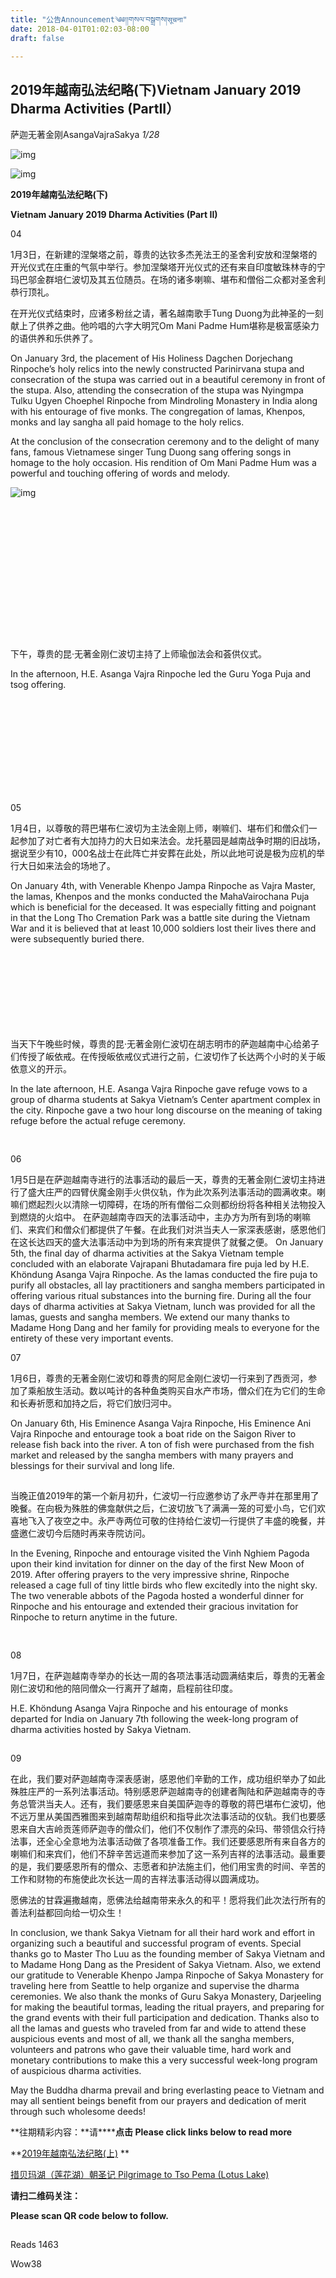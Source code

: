 ```yaml
---
title: "公告Announcement༄༅།།གསལ་བསྒྲགས།सूचना"
date: 2018-04-01T01:02:03-08:00
draft: false

---
```


## 2019年越南弘法纪略(下)Vietnam January 2019 Dharma Activities (PartII）

萨迦无著金刚AsangaVajraSakya *1/28*

![img](https://mmbiz.qpic.cn/mmbiz_png/jZ6aUbzt6ISUqicleCicFwlYhIOXpaQP8t1p93icRZ2I8Bt3ceGr0fvwBRaAVGuljTWLrZqugooCEymB5na7cbqjg/640?wx_fmt=png&wxfrom=5&wx_lazy=1&wx_co=1)

![img](https://mmbiz.qpic.cn/mmbiz_png/Ljib4So7yuWgdxEvcicf3Phf3SVgeg7x9mwNsm4G4tc5dpeLdjbicSUOpwFdbOzS70E0iazH8cFLzicoSs7zicFYicNnw/640?wx_fmt=png&wxfrom=5&wx_lazy=1&wx_co=1)

**2019年越南弘法纪略(下)**

**Vietnam January 2019 Dharma Activities (Part II)**

 04 



  1月3日，在新建的涅槃塔之前，尊贵的达钦多杰羌法王的圣舍利安放和涅槃塔的开光仪式在庄重的气氛中举行。参加涅槃塔开光仪式的还有来自印度敏珠林寺的宁玛巴邬金群培仁波切及其五位随员。在场的诸多喇嘛、堪布和僧俗二众都对圣舍利恭行顶礼。

  在开光仪式结束时，应诸多粉丝之请，著名越南歌手Tung Duong为此神圣的一刻献上了供养之曲。他吟唱的六字大明咒Om Mani Padme Hum堪称是极富感染力的语供养和乐供养了。

  On January 3rd, the placement of His Holiness Dagchen Dorjechang Rinpoche’s holy relics into the newly constructed Parinirvana stupa and consecration of the stupa was carried out in a beautiful ceremony in front of the stupa.  Also, attending the consecration of the stupa was Nyingmpa Tulku Ugyen Choephel Rinpoche from Mindroling Monastery in India along with his entourage of five monks.  The congregation of lamas, Khenpos, monks and lay sangha all paid homage to the holy relics.  



  At the conclusion of the consecration ceremony and to the delight of many fans, famous Vietnamese singer Tung Duong sang offering songs in homage to the holy occasion.  His rendition of Om Mani Padme Hum was a powerful and touching offering of words and melody. 



![img](https://mmbiz.qpic.cn/mmbiz_jpg/jZ6aUbzt6IQMOYla8ESDXseRQRKIAH7XicUGSo5z3WiaB81WToscXeb8mRR7RQR6ohk58tpJmUQ6AHa4D7HIQicsA/640?wx_fmt=jpeg&wxfrom=5&wx_lazy=1&wx_co=1)

![img](data:image/gif;base64,iVBORw0KGgoAAAANSUhEUgAAAAEAAAABCAYAAAAfFcSJAAAADUlEQVQImWNgYGBgAAAABQABh6FO1AAAAABJRU5ErkJggg==)

![img](data:image/gif;base64,iVBORw0KGgoAAAANSUhEUgAAAAEAAAABCAYAAAAfFcSJAAAADUlEQVQImWNgYGBgAAAABQABh6FO1AAAAABJRU5ErkJggg==)

![img](data:image/gif;base64,iVBORw0KGgoAAAANSUhEUgAAAAEAAAABCAYAAAAfFcSJAAAADUlEQVQImWNgYGBgAAAABQABh6FO1AAAAABJRU5ErkJggg==)

![img](data:image/gif;base64,iVBORw0KGgoAAAANSUhEUgAAAAEAAAABCAYAAAAfFcSJAAAADUlEQVQImWNgYGBgAAAABQABh6FO1AAAAABJRU5ErkJggg==)

![img](data:image/gif;base64,iVBORw0KGgoAAAANSUhEUgAAAAEAAAABCAYAAAAfFcSJAAAADUlEQVQImWNgYGBgAAAABQABh6FO1AAAAABJRU5ErkJggg==)

![img](data:image/gif;base64,iVBORw0KGgoAAAANSUhEUgAAAAEAAAABCAYAAAAfFcSJAAAADUlEQVQImWNgYGBgAAAABQABh6FO1AAAAABJRU5ErkJggg==)

![img](data:image/gif;base64,iVBORw0KGgoAAAANSUhEUgAAAAEAAAABCAYAAAAfFcSJAAAADUlEQVQImWNgYGBgAAAABQABh6FO1AAAAABJRU5ErkJggg==)

![img](data:image/gif;base64,iVBORw0KGgoAAAANSUhEUgAAAAEAAAABCAYAAAAfFcSJAAAADUlEQVQImWNgYGBgAAAABQABh6FO1AAAAABJRU5ErkJggg==)

![img](data:image/gif;base64,iVBORw0KGgoAAAANSUhEUgAAAAEAAAABCAYAAAAfFcSJAAAADUlEQVQImWNgYGBgAAAABQABh6FO1AAAAABJRU5ErkJggg==)

![img](data:image/gif;base64,iVBORw0KGgoAAAANSUhEUgAAAAEAAAABCAYAAAAfFcSJAAAADUlEQVQImWNgYGBgAAAABQABh6FO1AAAAABJRU5ErkJggg==)

![img](data:image/gif;base64,iVBORw0KGgoAAAANSUhEUgAAAAEAAAABCAYAAAAfFcSJAAAADUlEQVQImWNgYGBgAAAABQABh6FO1AAAAABJRU5ErkJggg==)

![img](data:image/gif;base64,iVBORw0KGgoAAAANSUhEUgAAAAEAAAABCAYAAAAfFcSJAAAADUlEQVQImWNgYGBgAAAABQABh6FO1AAAAABJRU5ErkJggg==)

![img](data:image/gif;base64,iVBORw0KGgoAAAANSUhEUgAAAAEAAAABCAYAAAAfFcSJAAAADUlEQVQImWNgYGBgAAAABQABh6FO1AAAAABJRU5ErkJggg==)

![img](data:image/gif;base64,iVBORw0KGgoAAAANSUhEUgAAAAEAAAABCAYAAAAfFcSJAAAADUlEQVQImWNgYGBgAAAABQABh6FO1AAAAABJRU5ErkJggg==)

![img](data:image/gif;base64,iVBORw0KGgoAAAANSUhEUgAAAAEAAAABCAYAAAAfFcSJAAAADUlEQVQImWNgYGBgAAAABQABh6FO1AAAAABJRU5ErkJggg==)



  下午，尊贵的昆·无著金刚仁波切主持了上师瑜伽法会和荟供仪式。

  In the afternoon, H.E. Asanga Vajra Rinpoche led the Guru Yoga Puja and tsog offering.



![img](data:image/gif;base64,iVBORw0KGgoAAAANSUhEUgAAAAEAAAABCAYAAAAfFcSJAAAADUlEQVQImWNgYGBgAAAABQABh6FO1AAAAABJRU5ErkJggg==)

![img](data:image/gif;base64,iVBORw0KGgoAAAANSUhEUgAAAAEAAAABCAYAAAAfFcSJAAAADUlEQVQImWNgYGBgAAAABQABh6FO1AAAAABJRU5ErkJggg==)

![img](data:image/gif;base64,iVBORw0KGgoAAAANSUhEUgAAAAEAAAABCAYAAAAfFcSJAAAADUlEQVQImWNgYGBgAAAABQABh6FO1AAAAABJRU5ErkJggg==)

![img](data:image/gif;base64,iVBORw0KGgoAAAANSUhEUgAAAAEAAAABCAYAAAAfFcSJAAAADUlEQVQImWNgYGBgAAAABQABh6FO1AAAAABJRU5ErkJggg==)

![img](data:image/gif;base64,iVBORw0KGgoAAAANSUhEUgAAAAEAAAABCAYAAAAfFcSJAAAADUlEQVQImWNgYGBgAAAABQABh6FO1AAAAABJRU5ErkJggg==)

![img](data:image/gif;base64,iVBORw0KGgoAAAANSUhEUgAAAAEAAAABCAYAAAAfFcSJAAAADUlEQVQImWNgYGBgAAAABQABh6FO1AAAAABJRU5ErkJggg==)

![img](data:image/gif;base64,iVBORw0KGgoAAAANSUhEUgAAAAEAAAABCAYAAAAfFcSJAAAADUlEQVQImWNgYGBgAAAABQABh6FO1AAAAABJRU5ErkJggg==)

![img](data:image/gif;base64,iVBORw0KGgoAAAANSUhEUgAAAAEAAAABCAYAAAAfFcSJAAAADUlEQVQImWNgYGBgAAAABQABh6FO1AAAAABJRU5ErkJggg==)

![img](data:image/gif;base64,iVBORw0KGgoAAAANSUhEUgAAAAEAAAABCAYAAAAfFcSJAAAADUlEQVQImWNgYGBgAAAABQABh6FO1AAAAABJRU5ErkJggg==)

​                                          

05

  

  1月4日，以尊敬的蒋巴堪布仁波切为主法金刚上师，喇嘛们、堪布们和僧众们一起参加了对亡者有大加持力的大日如来法会。龙托墓园是越南战争时期的旧战场，据说至少有10，000名战士在此阵亡并安葬在此处，所以此地可说是极为应机的举行大日如来法会的场地了。

  On January 4th, with Venerable Khenpo Jampa Rinpoche as Vajra Master, the lamas, Khenpos and the monks conducted the MahaVairochana Puja which is beneficial for the deceased.  It was especially fitting and poignant in that the Long Tho Cremation Park was a battle site during the Vietnam War and it is believed that at least 10,000 soldiers lost their lives there and were subsequently buried there.



![img](data:image/gif;base64,iVBORw0KGgoAAAANSUhEUgAAAAEAAAABCAYAAAAfFcSJAAAADUlEQVQImWNgYGBgAAAABQABh6FO1AAAAABJRU5ErkJggg==)

![img](data:image/gif;base64,iVBORw0KGgoAAAANSUhEUgAAAAEAAAABCAYAAAAfFcSJAAAADUlEQVQImWNgYGBgAAAABQABh6FO1AAAAABJRU5ErkJggg==)

![img](data:image/gif;base64,iVBORw0KGgoAAAANSUhEUgAAAAEAAAABCAYAAAAfFcSJAAAADUlEQVQImWNgYGBgAAAABQABh6FO1AAAAABJRU5ErkJggg==)

![img](data:image/gif;base64,iVBORw0KGgoAAAANSUhEUgAAAAEAAAABCAYAAAAfFcSJAAAADUlEQVQImWNgYGBgAAAABQABh6FO1AAAAABJRU5ErkJggg==)

![img](data:image/gif;base64,iVBORw0KGgoAAAANSUhEUgAAAAEAAAABCAYAAAAfFcSJAAAADUlEQVQImWNgYGBgAAAABQABh6FO1AAAAABJRU5ErkJggg==)

![img](data:image/gif;base64,iVBORw0KGgoAAAANSUhEUgAAAAEAAAABCAYAAAAfFcSJAAAADUlEQVQImWNgYGBgAAAABQABh6FO1AAAAABJRU5ErkJggg==)

![img](data:image/gif;base64,iVBORw0KGgoAAAANSUhEUgAAAAEAAAABCAYAAAAfFcSJAAAADUlEQVQImWNgYGBgAAAABQABh6FO1AAAAABJRU5ErkJggg==)

![img](data:image/gif;base64,iVBORw0KGgoAAAANSUhEUgAAAAEAAAABCAYAAAAfFcSJAAAADUlEQVQImWNgYGBgAAAABQABh6FO1AAAAABJRU5ErkJggg==)

![img](data:image/gif;base64,iVBORw0KGgoAAAANSUhEUgAAAAEAAAABCAYAAAAfFcSJAAAADUlEQVQImWNgYGBgAAAABQABh6FO1AAAAABJRU5ErkJggg==)![img](data:image/gif;base64,iVBORw0KGgoAAAANSUhEUgAAAAEAAAABCAYAAAAfFcSJAAAADUlEQVQImWNgYGBgAAAABQABh6FO1AAAAABJRU5ErkJggg==)![img](data:image/gif;base64,iVBORw0KGgoAAAANSUhEUgAAAAEAAAABCAYAAAAfFcSJAAAADUlEQVQImWNgYGBgAAAABQABh6FO1AAAAABJRU5ErkJggg==)![img](data:image/gif;base64,iVBORw0KGgoAAAANSUhEUgAAAAEAAAABCAYAAAAfFcSJAAAADUlEQVQImWNgYGBgAAAABQABh6FO1AAAAABJRU5ErkJggg==)![img](data:image/gif;base64,iVBORw0KGgoAAAANSUhEUgAAAAEAAAABCAYAAAAfFcSJAAAADUlEQVQImWNgYGBgAAAABQABh6FO1AAAAABJRU5ErkJggg==)![img](data:image/gif;base64,iVBORw0KGgoAAAANSUhEUgAAAAEAAAABCAYAAAAfFcSJAAAADUlEQVQImWNgYGBgAAAABQABh6FO1AAAAABJRU5ErkJggg==)![img](data:image/gif;base64,iVBORw0KGgoAAAANSUhEUgAAAAEAAAABCAYAAAAfFcSJAAAADUlEQVQImWNgYGBgAAAABQABh6FO1AAAAABJRU5ErkJggg==)



  当天下午晚些时候，尊贵的昆·无著金刚仁波切在胡志明市的萨迦越南中心给弟子们传授了皈依戒。在传授皈依戒仪式进行之前，仁波切作了长达两个小时的关于皈依意义的开示。

  In the late afternoon, H.E. Asanga Vajra Rinpoche gave refuge vows to a group of dharma students at Sakya Vietnam’s Center apartment complex in the city.  Rinpoche gave a two hour long discourse on the meaning of taking refuge before the actual refuge ceremony.

![img](data:image/gif;base64,iVBORw0KGgoAAAANSUhEUgAAAAEAAAABCAYAAAAfFcSJAAAADUlEQVQImWNgYGBgAAAABQABh6FO1AAAAABJRU5ErkJggg==)

![img](data:image/gif;base64,iVBORw0KGgoAAAANSUhEUgAAAAEAAAABCAYAAAAfFcSJAAAADUlEQVQImWNgYGBgAAAABQABh6FO1AAAAABJRU5ErkJggg==)![img](data:image/gif;base64,iVBORw0KGgoAAAANSUhEUgAAAAEAAAABCAYAAAAfFcSJAAAADUlEQVQImWNgYGBgAAAABQABh6FO1AAAAABJRU5ErkJggg==)



06

​    1月5日是在萨迦越南寺进行的法事活动的最后一天，尊贵的无著金刚仁波切主持进行了盛大庄严的四臂伏魔金刚手火供仪轨，作为此次系列法事活动的圆满收束。喇嘛们燃起烈火以清除一切障碍，在场的所有僧俗二众则都纷纷将各种相关法物投入到燃烧的火焰中。  在萨迦越南寺四天的法事活动中，主办方为所有到场的喇嘛们、来宾们和僧众们都提供了午餐。在此我们对洪当夫人一家深表感谢，感恩他们在这长达四天的盛大法事活动中为到场的所有来宾提供了就餐之便。  On January 5th, the final day of dharma activities at the Sakya Vietnam temple concluded with an elaborate Vajrapani Bhutadamara fire puja led by H.E. Khöndung Asanga Vajra Rinpoche.  As the lamas conducted the fire puja to purify all obstacles, all lay practitioners and sangha members participated in offering various ritual substances into the burning fire.    During all the four days of dharma activities at Sakya Vietnam, lunch was provided for all the lamas, guests and sangha members.  We extend our many thanks to Madame Hong Dang and her family for providing meals to everyone for the entirety of these very important events. 
![img](data:image/gif;base64,iVBORw0KGgoAAAANSUhEUgAAAAEAAAABCAYAAAAfFcSJAAAADUlEQVQImWNgYGBgAAAABQABh6FO1AAAAABJRU5ErkJggg==)![img](data:image/gif;base64,iVBORw0KGgoAAAANSUhEUgAAAAEAAAABCAYAAAAfFcSJAAAADUlEQVQImWNgYGBgAAAABQABh6FO1AAAAABJRU5ErkJggg==)![img](data:image/gif;base64,iVBORw0KGgoAAAANSUhEUgAAAAEAAAABCAYAAAAfFcSJAAAADUlEQVQImWNgYGBgAAAABQABh6FO1AAAAABJRU5ErkJggg==)![img](data:image/gif;base64,iVBORw0KGgoAAAANSUhEUgAAAAEAAAABCAYAAAAfFcSJAAAADUlEQVQImWNgYGBgAAAABQABh6FO1AAAAABJRU5ErkJggg==)![img](data:image/gif;base64,iVBORw0KGgoAAAANSUhEUgAAAAEAAAABCAYAAAAfFcSJAAAADUlEQVQImWNgYGBgAAAABQABh6FO1AAAAABJRU5ErkJggg==)![img](data:image/gif;base64,iVBORw0KGgoAAAANSUhEUgAAAAEAAAABCAYAAAAfFcSJAAAADUlEQVQImWNgYGBgAAAABQABh6FO1AAAAABJRU5ErkJggg==)![img](data:image/gif;base64,iVBORw0KGgoAAAANSUhEUgAAAAEAAAABCAYAAAAfFcSJAAAADUlEQVQImWNgYGBgAAAABQABh6FO1AAAAABJRU5ErkJggg==)![img](data:image/gif;base64,iVBORw0KGgoAAAANSUhEUgAAAAEAAAABCAYAAAAfFcSJAAAADUlEQVQImWNgYGBgAAAABQABh6FO1AAAAABJRU5ErkJggg==)![img](data:image/gif;base64,iVBORw0KGgoAAAANSUhEUgAAAAEAAAABCAYAAAAfFcSJAAAADUlEQVQImWNgYGBgAAAABQABh6FO1AAAAABJRU5ErkJggg==)![img](data:image/gif;base64,iVBORw0KGgoAAAANSUhEUgAAAAEAAAABCAYAAAAfFcSJAAAADUlEQVQImWNgYGBgAAAABQABh6FO1AAAAABJRU5ErkJggg==)![img](data:image/gif;base64,iVBORw0KGgoAAAANSUhEUgAAAAEAAAABCAYAAAAfFcSJAAAADUlEQVQImWNgYGBgAAAABQABh6FO1AAAAABJRU5ErkJggg==)![img](data:image/gif;base64,iVBORw0KGgoAAAANSUhEUgAAAAEAAAABCAYAAAAfFcSJAAAADUlEQVQImWNgYGBgAAAABQABh6FO1AAAAABJRU5ErkJggg==)![img](data:image/gif;base64,iVBORw0KGgoAAAANSUhEUgAAAAEAAAABCAYAAAAfFcSJAAAADUlEQVQImWNgYGBgAAAABQABh6FO1AAAAABJRU5ErkJggg==)![img](data:image/gif;base64,iVBORw0KGgoAAAANSUhEUgAAAAEAAAABCAYAAAAfFcSJAAAADUlEQVQImWNgYGBgAAAABQABh6FO1AAAAABJRU5ErkJggg==)![img](data:image/gif;base64,iVBORw0KGgoAAAANSUhEUgAAAAEAAAABCAYAAAAfFcSJAAAADUlEQVQImWNgYGBgAAAABQABh6FO1AAAAABJRU5ErkJggg==)![img](data:image/gif;base64,iVBORw0KGgoAAAANSUhEUgAAAAEAAAABCAYAAAAfFcSJAAAADUlEQVQImWNgYGBgAAAABQABh6FO1AAAAABJRU5ErkJggg==)![img](data:image/gif;base64,iVBORw0KGgoAAAANSUhEUgAAAAEAAAABCAYAAAAfFcSJAAAADUlEQVQImWNgYGBgAAAABQABh6FO1AAAAABJRU5ErkJggg==)



07



  1月6日，尊贵的无著金刚仁波切和尊贵的阿尼金刚仁波切一行来到了西贡河，参加了乘船放生活动。数以吨计的各种鱼类购买自水产市场，僧众们在为它们的生命和长寿祈愿和加持之后，将它们放归河中。

  On January 6th, His Eminence Asanga Vajra Rinpoche, His Eminence Ani Vajra Rinpoche and entourage took a boat ride on the Saigon River to release fish back into the river.  A ton of fish were purchased from the fish market and released by the sangha members with many prayers and blessings for their survival and long life. 



![img](data:image/gif;base64,iVBORw0KGgoAAAANSUhEUgAAAAEAAAABCAYAAAAfFcSJAAAADUlEQVQImWNgYGBgAAAABQABh6FO1AAAAABJRU5ErkJggg==)![img](data:image/gif;base64,iVBORw0KGgoAAAANSUhEUgAAAAEAAAABCAYAAAAfFcSJAAAADUlEQVQImWNgYGBgAAAABQABh6FO1AAAAABJRU5ErkJggg==)![img](data:image/gif;base64,iVBORw0KGgoAAAANSUhEUgAAAAEAAAABCAYAAAAfFcSJAAAADUlEQVQImWNgYGBgAAAABQABh6FO1AAAAABJRU5ErkJggg==)![img](data:image/gif;base64,iVBORw0KGgoAAAANSUhEUgAAAAEAAAABCAYAAAAfFcSJAAAADUlEQVQImWNgYGBgAAAABQABh6FO1AAAAABJRU5ErkJggg==)![img](data:image/gif;base64,iVBORw0KGgoAAAANSUhEUgAAAAEAAAABCAYAAAAfFcSJAAAADUlEQVQImWNgYGBgAAAABQABh6FO1AAAAABJRU5ErkJggg==)![img](data:image/gif;base64,iVBORw0KGgoAAAANSUhEUgAAAAEAAAABCAYAAAAfFcSJAAAADUlEQVQImWNgYGBgAAAABQABh6FO1AAAAABJRU5ErkJggg==)![img](data:image/gif;base64,iVBORw0KGgoAAAANSUhEUgAAAAEAAAABCAYAAAAfFcSJAAAADUlEQVQImWNgYGBgAAAABQABh6FO1AAAAABJRU5ErkJggg==)![img](data:image/gif;base64,iVBORw0KGgoAAAANSUhEUgAAAAEAAAABCAYAAAAfFcSJAAAADUlEQVQImWNgYGBgAAAABQABh6FO1AAAAABJRU5ErkJggg==)![img](data:image/gif;base64,iVBORw0KGgoAAAANSUhEUgAAAAEAAAABCAYAAAAfFcSJAAAADUlEQVQImWNgYGBgAAAABQABh6FO1AAAAABJRU5ErkJggg==)![img](data:image/gif;base64,iVBORw0KGgoAAAANSUhEUgAAAAEAAAABCAYAAAAfFcSJAAAADUlEQVQImWNgYGBgAAAABQABh6FO1AAAAABJRU5ErkJggg==)![img](data:image/gif;base64,iVBORw0KGgoAAAANSUhEUgAAAAEAAAABCAYAAAAfFcSJAAAADUlEQVQImWNgYGBgAAAABQABh6FO1AAAAABJRU5ErkJggg==)![img](data:image/gif;base64,iVBORw0KGgoAAAANSUhEUgAAAAEAAAABCAYAAAAfFcSJAAAADUlEQVQImWNgYGBgAAAABQABh6FO1AAAAABJRU5ErkJggg==)![img](data:image/gif;base64,iVBORw0KGgoAAAANSUhEUgAAAAEAAAABCAYAAAAfFcSJAAAADUlEQVQImWNgYGBgAAAABQABh6FO1AAAAABJRU5ErkJggg==)![img](data:image/gif;base64,iVBORw0KGgoAAAANSUhEUgAAAAEAAAABCAYAAAAfFcSJAAAADUlEQVQImWNgYGBgAAAABQABh6FO1AAAAABJRU5ErkJggg==)![img](data:image/gif;base64,iVBORw0KGgoAAAANSUhEUgAAAAEAAAABCAYAAAAfFcSJAAAADUlEQVQImWNgYGBgAAAABQABh6FO1AAAAABJRU5ErkJggg==)

  当晚正值2019年的第一个新月初升，仁波切一行应邀参访了永严寺并在那里用了晚餐。在向极为殊胜的佛龛献供之后，仁波切放飞了满满一笼的可爱小鸟，它们欢喜地飞入了夜空之中。永严寺两位可敬的住持给仁波切一行提供了丰盛的晚餐，并盛邀仁波切今后随时再来寺院访问。

  In the Evening, Rinpoche and entourage visited the Vinh Nghiem Pagoda upon their kind invitation for dinner on the day of the first New Moon of 2019.  After offering prayers to the very impressive shrine, Rinpoche released a cage full of tiny little birds who flew excitedly into the night sky. The two venerable abbots of the Pagoda hosted a wonderful dinner for Rinpoche and his entourage and extended their gracious invitation for Rinpoche to return anytime in the future. 



![img](data:image/gif;base64,iVBORw0KGgoAAAANSUhEUgAAAAEAAAABCAYAAAAfFcSJAAAADUlEQVQImWNgYGBgAAAABQABh6FO1AAAAABJRU5ErkJggg==)

![img](data:image/gif;base64,iVBORw0KGgoAAAANSUhEUgAAAAEAAAABCAYAAAAfFcSJAAAADUlEQVQImWNgYGBgAAAABQABh6FO1AAAAABJRU5ErkJggg==)![img](data:image/gif;base64,iVBORw0KGgoAAAANSUhEUgAAAAEAAAABCAYAAAAfFcSJAAAADUlEQVQImWNgYGBgAAAABQABh6FO1AAAAABJRU5ErkJggg==)![img](data:image/gif;base64,iVBORw0KGgoAAAANSUhEUgAAAAEAAAABCAYAAAAfFcSJAAAADUlEQVQImWNgYGBgAAAABQABh6FO1AAAAABJRU5ErkJggg==)![img](data:image/gif;base64,iVBORw0KGgoAAAANSUhEUgAAAAEAAAABCAYAAAAfFcSJAAAADUlEQVQImWNgYGBgAAAABQABh6FO1AAAAABJRU5ErkJggg==)![img](data:image/gif;base64,iVBORw0KGgoAAAANSUhEUgAAAAEAAAABCAYAAAAfFcSJAAAADUlEQVQImWNgYGBgAAAABQABh6FO1AAAAABJRU5ErkJggg==)![img](data:image/gif;base64,iVBORw0KGgoAAAANSUhEUgAAAAEAAAABCAYAAAAfFcSJAAAADUlEQVQImWNgYGBgAAAABQABh6FO1AAAAABJRU5ErkJggg==)![img](data:image/gif;base64,iVBORw0KGgoAAAANSUhEUgAAAAEAAAABCAYAAAAfFcSJAAAADUlEQVQImWNgYGBgAAAABQABh6FO1AAAAABJRU5ErkJggg==)![img](data:image/gif;base64,iVBORw0KGgoAAAANSUhEUgAAAAEAAAABCAYAAAAfFcSJAAAADUlEQVQImWNgYGBgAAAABQABh6FO1AAAAABJRU5ErkJggg==)![img](data:image/gif;base64,iVBORw0KGgoAAAANSUhEUgAAAAEAAAABCAYAAAAfFcSJAAAADUlEQVQImWNgYGBgAAAABQABh6FO1AAAAABJRU5ErkJggg==)![img](data:image/gif;base64,iVBORw0KGgoAAAANSUhEUgAAAAEAAAABCAYAAAAfFcSJAAAADUlEQVQImWNgYGBgAAAABQABh6FO1AAAAABJRU5ErkJggg==)



08



  1月7日，在萨迦越南寺举办的长达一周的各项法事活动圆满结束后，尊贵的无著金刚仁波切和他的陪同僧众一行离开了越南，启程前往印度。

H.E. Khöndung Asanga Vajra Rinpoche and his entourage of monks departed for India on January 7th following the week-long program of dharma activities hosted by Sakya Vietnam.  

![img](data:image/gif;base64,iVBORw0KGgoAAAANSUhEUgAAAAEAAAABCAYAAAAfFcSJAAAADUlEQVQImWNgYGBgAAAABQABh6FO1AAAAABJRU5ErkJggg==)![img](data:image/gif;base64,iVBORw0KGgoAAAANSUhEUgAAAAEAAAABCAYAAAAfFcSJAAAADUlEQVQImWNgYGBgAAAABQABh6FO1AAAAABJRU5ErkJggg==)



09



  在此，我们要对萨迦越南寺深表感谢，感恩他们辛勤的工作，成功组织举办了如此殊胜庄严的一系列法事活动。特别感恩萨迦越南寺的创建者陶陆和萨迦越南寺的寺务总管洪当夫人。还有，我们要感恩来自美国萨迦寺的尊敬的蒋巴堪布仁波切，他不远万里从美国西雅图来到越南帮助组织和指导此次法事活动的仪轨。我们也要感恩来自大吉岭贡莲师萨迦寺的僧众们，他们不仅制作了漂亮的朵玛、带领信众行持法事，还全心全意地为法事活动做了各项准备工作。我们还要感恩所有来自各方的喇嘛们和来宾们，他们不辞辛苦远道而来参加了这一系列吉祥的法事活动。最重要的是，我们要感恩所有的僧众、志愿者和护法施主们，他们用宝贵的时间、辛苦的工作和财物的布施使此次长达一周的吉祥法事活动得以圆满成功。

  愿佛法的甘霖遍撒越南，愿佛法给越南带来永久的和平！愿将我们此次法行所有的善法利益都回向给一切众生！

  In conclusion, we thank Sakya Vietnam for all their hard work and effort in organizing such a beautiful and successful program of events.  Special thanks go to Master Tho Luu as the founding member of Sakya Vietnam and to Madame Hong Dang as the President of Sakya Vietnam.  Also, we extend our gratitude to Venerable Khenpo Jampa Rinpoche of Sakya Monastery for traveling here from Seattle to help organize and supervise the dharma ceremonies.  We also thank the monks of Guru Sakya Monastery, Darjeeling for making the beautiful tormas, leading the ritual prayers, and preparing for the grand events with their full participation and dedication.  Thanks also to all the lamas and guests who traveled from far and wide to attend these auspicious events and most of all, we thank all the sangha members, volunteers and patrons who gave their valuable time, hard work and monetary contributions to make this a very successful week-long program of auspicious dharma activities.  

  May the Buddha dharma prevail and bring everlasting peace to Vietnam and may all sentient beings benefit from our prayers and dedication of merit through such wholesome deeds! 





**往期精彩内容：\**请\******点击 Please click links below to read more**

**[2019年越南弘法纪略(上)](http://mp.weixin.qq.com/s?__biz=MzU5NTQwNDk5Mw==&mid=2247484009&idx=1&sn=3300425a4d85967d7cacf581f6ca2dc5&chksm=fe7333c7c904bad1037016e3e5a2ec71356791f60cfd8a2d7c63baaa082a434ea506354de242&scene=21#wechat_redirect)
**

[措贝玛湖（莲花湖）朝圣记  Pilgrimage to Tso Pema (Lotus Lake)](http://mp.weixin.qq.com/s?__biz=MzU5NTQwNDk5Mw==&mid=2247483821&idx=1&sn=473ee0892a8899269f66c545a49e4b9e&chksm=fe733003c904b9157e243ac8b6e08f7ce0c7dc8ae070290c1a75ff2bac2ffcd19892f0475672&scene=21#wechat_redirect)



**请扫二维码关注：**

**Please scan QR code below to follow.**

![img](data:image/gif;base64,iVBORw0KGgoAAAANSUhEUgAAAAEAAAABCAYAAAAfFcSJAAAADUlEQVQImWNgYGBgAAAABQABh6FO1AAAAABJRU5ErkJggg==)





Reads 1463

Wow38